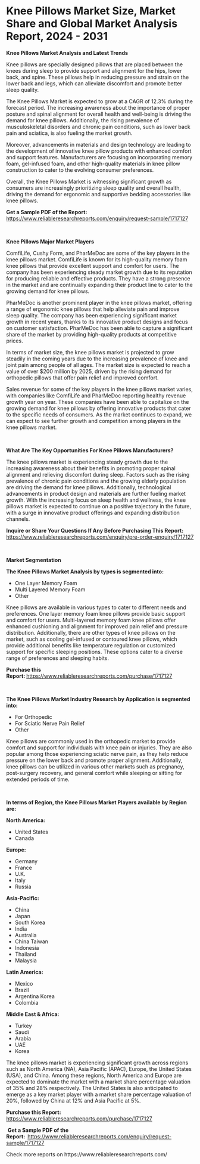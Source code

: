 <p><h1>Knee Pillows Market Size, Market Share and Global Market Analysis Report, 2024 - 2031</h1></p><p><strong>Knee Pillows Market Analysis and Latest Trends</strong></p>
<p><p>Knee pillows are specially designed pillows that are placed between the knees during sleep to provide support and alignment for the hips, lower back, and spine. These pillows help in reducing pressure and strain on the lower back and legs, which can alleviate discomfort and promote better sleep quality.</p><p>The Knee Pillows Market is expected to grow at a CAGR of 12.3% during the forecast period. The increasing awareness about the importance of proper posture and spinal alignment for overall health and well-being is driving the demand for knee pillows. Additionally, the rising prevalence of musculoskeletal disorders and chronic pain conditions, such as lower back pain and sciatica, is also fueling the market growth.</p><p>Moreover, advancements in materials and design technology are leading to the development of innovative knee pillow products with enhanced comfort and support features. Manufacturers are focusing on incorporating memory foam, gel-infused foam, and other high-quality materials in knee pillow construction to cater to the evolving consumer preferences.</p><p>Overall, the Knee Pillows Market is witnessing significant growth as consumers are increasingly prioritizing sleep quality and overall health, driving the demand for ergonomic and supportive bedding accessories like knee pillows.</p></p>
<p><strong>Get a Sample PDF of the Report:&nbsp;</strong> <a href="https://www.reliableresearchreports.com/enquiry/request-sample/1717127">https://www.reliableresearchreports.com/enquiry/request-sample/1717127</a></p>
<p>&nbsp;</p>
<p><strong>Knee Pillows Major Market Players</strong></p>
<p><p>ComfiLife, Cushy Form, and PharMeDoc are some of the key players in the knee pillows market. ComfiLife is known for its high-quality memory foam knee pillows that provide excellent support and comfort for users. The company has been experiencing steady market growth due to its reputation for producing reliable and effective products. They have a strong presence in the market and are continually expanding their product line to cater to the growing demand for knee pillows.</p><p>PharMeDoc is another prominent player in the knee pillows market, offering a range of ergonomic knee pillows that help alleviate pain and improve sleep quality. The company has been experiencing significant market growth in recent years, thanks to its innovative product designs and focus on customer satisfaction. PharMeDoc has been able to capture a significant share of the market by providing high-quality products at competitive prices.</p><p>In terms of market size, the knee pillows market is projected to grow steadily in the coming years due to the increasing prevalence of knee and joint pain among people of all ages. The market size is expected to reach a value of over $200 million by 2025, driven by the rising demand for orthopedic pillows that offer pain relief and improved comfort.</p><p>Sales revenue for some of the key players in the knee pillows market varies, with companies like ComfiLife and PharMeDoc reporting healthy revenue growth year on year. These companies have been able to capitalize on the growing demand for knee pillows by offering innovative products that cater to the specific needs of consumers. As the market continues to expand, we can expect to see further growth and competition among players in the knee pillows market.</p></p>
<p>&nbsp;</p>
<p><strong>What Are The Key Opportunities For Knee Pillows Manufacturers?</strong></p>
<p><p>The knee pillows market is experiencing steady growth due to the increasing awareness about their benefits in promoting proper spinal alignment and relieving discomfort during sleep. Factors such as the rising prevalence of chronic pain conditions and the growing elderly population are driving the demand for knee pillows. Additionally, technological advancements in product design and materials are further fueling market growth. With the increasing focus on sleep health and wellness, the knee pillows market is expected to continue on a positive trajectory in the future, with a surge in innovative product offerings and expanding distribution channels.</p></p>
<p><strong>Inquire or Share Your Questions If Any Before Purchasing This Report:</strong> <a href="https://www.reliableresearchreports.com/enquiry/pre-order-enquiry/1717127">https://www.reliableresearchreports.com/enquiry/pre-order-enquiry/1717127</a></p>
<p>&nbsp;</p>
<p><strong>Market Segmentation</strong></p>
<p><strong>The Knee Pillows Market Analysis by types is segmented into:</strong></p>
<p><ul><li>One Layer Memory Foam</li><li>Multi Layered Memory Foam</li><li>Other</li></ul></p>
<p><p>Knee pillows are available in various types to cater to different needs and preferences. One layer memory foam knee pillows provide basic support and comfort for users. Multi-layered memory foam knee pillows offer enhanced cushioning and alignment for improved pain relief and pressure distribution. Additionally, there are other types of knee pillows on the market, such as cooling gel-infused or contoured knee pillows, which provide additional benefits like temperature regulation or customized support for specific sleeping positions. These options cater to a diverse range of preferences and sleeping habits.</p></p>
<p><strong>Purchase this Report:&nbsp;</strong><a href="https://www.reliableresearchreports.com/purchase/1717127">https://www.reliableresearchreports.com/purchase/1717127</a></p>
<p>&nbsp;</p>
<p><strong>The Knee Pillows Market Industry Research by Application is segmented into:</strong></p>
<p><ul><li>For Orthopedic</li><li>For Sciatic Nerve Pain Relief</li><li>Other</li></ul></p>
<p><p>Knee pillows are commonly used in the orthopedic market to provide comfort and support for individuals with knee pain or injuries. They are also popular among those experiencing sciatic nerve pain, as they help reduce pressure on the lower back and promote proper alignment. Additionally, knee pillows can be utilized in various other markets such as pregnancy, post-surgery recovery, and general comfort while sleeping or sitting for extended periods of time.</p></p>
<p>&nbsp;</p>
<p><strong>In terms of Region, the Knee Pillows Market Players available by Region are:</strong></p>
<p>
    <p> <strong> North America: </strong>
        <ul>
            <li>United States</li>
            <li>Canada</li>
        </ul>
        </p> 
    <p> <strong> Europe: </strong>
        <ul>
            <li>Germany</li>
            <li>France</li>
            <li>U.K.</li>
            <li>Italy</li>
            <li>Russia</li>
        </ul>
        </p> 
    <p> <strong> Asia-Pacific: </strong>
        <ul>
            <li>China</li>
            <li>Japan</li>
            <li>South Korea</li>
            <li>India</li>
            <li>Australia</li>
            <li>China Taiwan</li>
            <li>Indonesia</li>
            <li>Thailand</li>
            <li>Malaysia</li>
        </ul>
        </p> 
    <p> <strong> Latin America: </strong>
        <ul>
            <li>Mexico</li>
            <li>Brazil</li>
            <li>Argentina Korea</li>
            <li>Colombia</li>
        </ul>
        </p> 
    <p> <strong> Middle East & Africa: </strong>
        <ul>
            <li>Turkey</li>
            <li>Saudi</li>
            <li>Arabia</li>
            <li>UAE</li>
            <li>Korea</li>
        </ul>
    </p>
    </p>
<p><p>The knee pillows market is experiencing significant growth across regions such as North America (NA), Asia Pacific (APAC), Europe, the United States (USA), and China. Among these regions, North America and Europe are expected to dominate the market with a market share percentage valuation of 35% and 28% respectively. The United States is also anticipated to emerge as a key market player with a market share percentage valuation of 20%, followed by China at 12% and Asia Pacific at 5%.</p></p>
<p><strong>Purchase this Report: </strong><a href="https://www.reliableresearchreports.com/purchase/1717127">https://www.reliableresearchreports.com/purchase/1717127</a></p>
<p>&nbsp;<strong>Get a Sample PDF of the Report:&nbsp;&nbsp;</strong><a href="https://www.reliableresearchreports.com/enquiry/request-sample/1717127">https://www.reliableresearchreports.com/enquiry/request-sample/1717127</a></p>
<p><strong></strong></p>
<p>Check more reports on https://www.reliableresearchreports.com/</p>